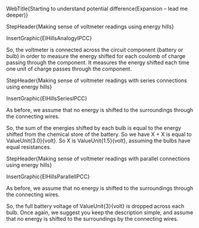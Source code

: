 WebTitle{Starting to understand potential difference(Expansion &ndash; lead me deeper)}

StepHeader{Making sense of voltmeter readings using energy hills}

InsertGraphic{ElHillsAnalogyIPCC}

So, the voltmeter is connected across the circuit component (battery or bulb) in order to measure the energy shifted for each coulomb of charge passing through the component. It measures the energy shifted each time one unit of charge passes through the component.

StepHeader{Making sense of voltmeter readings with series connections using energy hills}

InsertGraphic{ElHillsSeriesIPCC}

As before, we assume that no energy is shifted to the surroundings through the connecting wires.

So, the sum of the energies shifted by each bulb is equal to the energy shifted from the chemical store of the battery. So we have X + X is equal to ValueUnit{3.0}{volt}. So X is ValueUnit{1.5}{volt}, assuming the bulbs have equal resistances.

StepHeader{Making sense of voltmeter readings with parallel connections using energy hills}

InsertGraphic{ElHillsParallelIPCC}

As before, we assume that no energy is shifted to the surroundings through the connecting wires.

So, the full battery voltage of  ValueUnit{3}{volt} is dropped across each bulb. Once again, we suggest you keep the description simple, and assume that no energy is shifted to the surroundings by the connecting wires.
